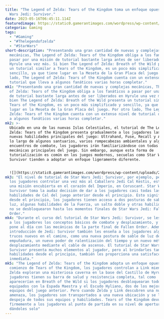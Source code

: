 ```yaml
---
title: "The Legend of Zelda: Tears of the Kingdom toma un enfoque opuesto a Star
  Wars Jedi: Survivor."
date: 2023-05-16T06:45:11.114Z
featuredimage: https://static0.gamerantimages.com/wordpress/wp-content/uploads/2023/05/tears-of-the-kingdom-x-star-wars-jedi-survivor.jpg?q=50&fit=contain&w=1140&h=&dpr=1.5
categoria: Gaming
tags:
  - "#Gaming"
  - "#Thelegendofzelda"
  - "#StarWars"
short-description: "Presentando una gran cantidad de nuevas y complejas
  mecánicas, The Legend of Zelda: Tears of the Kingdom obliga a los fanáticos a
  pasar por una misión de tutorial bastante larga antes de ser liberados en
  Hyrule una vez más. Si bien The Legend of Zelda: Breath of the Wild presenta
  un tutorial similar a Tears of the Kingdom, es un poco más simplificado y
  sencillo, ya que tiene lugar en la Meseta de la Gran Placa del juego. Por otro
  lado, The Legend of Zelda: Tears of the Kingdom cuenta con un extenso nivel de
  tutorial que lleva a algunos fanáticos varias horas completar."
mk1: "Presentando una gran cantidad de nuevas y complejas mecánicas, The Legend
  of Zelda: Tears of the Kingdom obliga a los fanáticos a pasar por una misión
  de tutorial bastante larga antes de ser liberados en Hyrule una vez más. Si
  bien The Legend of Zelda: Breath of the Wild presenta un tutorial similar a
  Tears of the Kingdom, es un poco más simplificado y sencillo, ya que tiene
  lugar en la Meseta de la Gran Placa del juego. Por otro lado, The Legend of
  Zelda: Tears of the Kingdom cuenta con un extenso nivel de tutorial que lleva
  a algunos fanáticos varias horas completar."
mk2: >-
  Ubicado en una de las nuevas Islas Celestiales, el tutorial de The Legend of
  Zelda: Tears of the Kingdom presenta gradualmente a los jugadores las cuatro
  nuevas habilidades principales del juego: Ultrahand, Fuse, Recall y Ascend. A
  lo largo de algunos santuarios, varios rompecabezas ambientales y algunos
  encuentros de combate, los jugadores irán familiarizándose con todas las
  mecánicas principales del juego. Sin embargo, aunque esta forma de
  tutorialización es común en los juegos modernos, secuelas como Star Wars Jedi:
  Survivor tienden a adoptar un enfoque ligeramente diferente.


  ![](https://static0.gamerantimages.com/wordpress/wp-content/uploads/2023/03/zelda-tears-of-the-kingdom-sky-island.jpg?q=50&fit=crop&w=1500&dpr=1.5)
mk3: "El nivel de tutorial de Star Wars Jedi: Survivor, por ejemplo, permite a
  los jugadores controlar una vez más al Caballero Jedi Cal Kestis, esta vez en
  una misión encubierta en el corazón del Imperio, en Coruscant. Star Wars Jedi:
  Survivor toma la audaz decisión de dar a los jugadores casi todas las
  habilidades de Cal del juego anterior desde el principio. Esto significa que
  desde el principio, los jugadores tienen acceso a dos posturas de sable de
  luz, algunas habilidades de la Fuerza, un salto doble y otras habilidades que
  no se desbloquearon hasta los momentos finales de Star Wars Jedi: Fallen
  Order."
mk4: "Durante el curso del tutorial de Star Wars Jedi: Survivor, se les enseñan
  a los jugadores los conceptos básicos de combate y desplazamiento, y se les
  pone al día con las mecánicas de la parte final de Fallen Order. Además, la
  introducción de Jedi: Survivor también les enseña a los jugadores algunos
  trucos nuevos en el camino, como una nueva postura de sable de luz de doble
  empuñadura, un nuevo poder de ralentización del tiempo y un nuevo método de
  desplazamiento mediante el cable de ascenso. El tutorial de Star Wars Jedi:
  Survivor presenta muchos elementos al jugador, pero al brindarles tantas
  habilidades desde el principio, también les proporciona una satisfacción
  inmediata."
mk5: "The Legend of Zelda: Tears of the Kingdom adopta un enfoque opuesto. Al
  comienzo de Tears of the Kingdom, los jugadores controlan a Link mientras él y
  Zelda exploran una misteriosa caverna en la base del Castillo de Hyrule. Los
  jugadores tienen su barra de salud y resistencia completa, tal como
  aparecerían en Breath of the Wild si los jugadores desbloquearan todo, y están
  equipados con la Espada Maestra y el Escudo Hyliano, dos de los mejores
  equipos del juego anterior. Pero cuando Zelda y Link descubren una nueva
  amenaza, los jugadores son transportados a una nueva ubicación y se les
  despoja de todos sus equipos y habilidades. Tears of the Kingdom devuelve
  firmemente a los jugadores al punto de partida en su nivel de apertura,
  dándoles solo"
---
```

